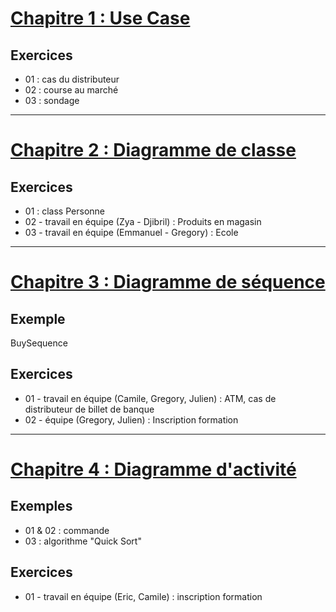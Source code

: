 # [Chapitre 1 : Use Case](/week02_UML/01_use_case/Exc_UseCase.md)
## Exercices
- 01 : cas du distributeur
- 02 : course au marché
- 03 : sondage
---
# [Chapitre 2 : Diagramme de classe](/week02_UML/02_diagramme_de_classe/Classes.md)
## Exercices
- 01 : class Personne
- 02 - travail en équipe (Zya - Djibril) : Produits en magasin
- 03 - travail en équipe (Emmanuel - Gregory) : Ecole
---
# [Chapitre 3 : Diagramme de séquence](/week02_UML/03_diagramme_de_sequence/Sequence.md)
## Exemple
BuySequence

## Exercices
- 01 - travail en équipe (Camile, Gregory, Julien) : ATM, cas de distributeur de billet de banque
- 02 - équipe (Gregory, Julien) : Inscription formation
---
# [Chapitre 4 : Diagramme d'activité](/week02_UML/04_diagramme_activite/activite.md)
## Exemples
- 01 & 02 : commande
- 03 : algorithme "Quick Sort"

## Exercices
- 01 - travail en équipe (Eric, Camile) : inscription formation
